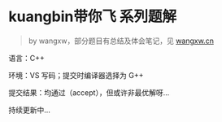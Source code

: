 # kuangbin带你飞 系列题解

> by wangxw，部分题目有总结及体会笔记，见 [wangxw.cn](https://wangxw.cn)

语言：C++

环境：VS 写码；提交时编译器选择为 G++

提交结果：均通过（accept），但或许非最优解呀...

持续更新中...
